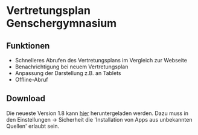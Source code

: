 # Vertretungsplan Genschergymnasium
## Funktionen
* Schnelleres Abrufen des Vertretungsplans im Vergleich zur Webseite
* Benachrichtigung bei neuem Vertretungsplan
* Anpassung der Darstellung z.B. an Tablets
* Offline-Abruf 
## Download
Die neueste Version 1.8 kann [hier](https://github.com/StardOva/VertretungsplanGenschergymnasium/releases) heruntergeladen werden. Dazu muss in den Einstellungen -> Sicherheit die 'Installation von Apps
aus unbekannten Quellen' erlaubt sein.
